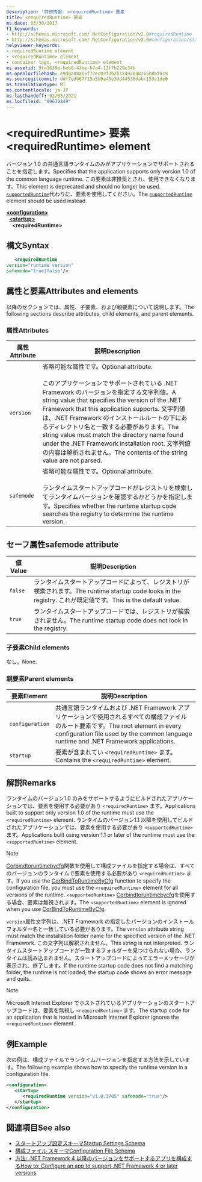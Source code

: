 ```yaml
---
description: '詳細情報: <requiredRuntime> 要素'
title: <requiredRuntime> 要素
ms.date: 03/30/2017
f1_keywords:
- http://schemas.microsoft.com/.NetConfiguration/v2.0#requiredRuntime
- http://schemas.microsoft.com/.NetConfiguration/v2.0#configuration/startup/requiredRuntime
helpviewer_keywords:
- requiredRuntime element
- <requiredRuntime> element
- container tags, <requiredRuntime> element
ms.assetid: 9fa1639e-beb8-43be-b7a4-12f7b229c34b
ms.openlocfilehash: e9d0a88a65f72ec03f3b2b124920d8265b8bf0c9
ms.sourcegitcommit: ddf7edb67715a5b9a45e3dd44536dabc153c1de0
ms.translationtype: MT
ms.contentlocale: ja-JP
ms.lasthandoff: 02/06/2021
ms.locfileid: "99639849"
---
```

# <a name="requiredruntime-element"></a><span data-ttu-id="98f1c-103">\<requiredRuntime> 要素</span><span class="sxs-lookup"><span data-stu-id="98f1c-103">\<requiredRuntime> element</span></span>

<span data-ttu-id="98f1c-104">バージョン 1.0 の共通言語ランタイムのみがアプリケーションでサポートされることを指定します。</span><span class="sxs-lookup"><span data-stu-id="98f1c-104">Specifies that the application supports only version 1.0 of the common language runtime.</span></span> <span data-ttu-id="98f1c-105">この要素は非推奨とされ、使用できなくなります。</span><span class="sxs-lookup"><span data-stu-id="98f1c-105">This element is deprecated and should no longer be used.</span></span> <span data-ttu-id="98f1c-106">[`supportedRuntime`](supportedruntime-element.md)代わりに、要素を使用してください。</span><span class="sxs-lookup"><span data-stu-id="98f1c-106">The [`supportedRuntime`](supportedruntime-element.md) element should be used instead.</span></span>

[**\<configuration>**](../configuration-element.md)  
&nbsp;&nbsp;[**\<startup>**](startup-element.md)  
&nbsp;&nbsp;&nbsp;&nbsp;**\<requiredRuntime>**  

## <a name="syntax"></a><span data-ttu-id="98f1c-107">構文</span><span class="sxs-lookup"><span data-stu-id="98f1c-107">Syntax</span></span>

```xml
   <requiredRuntime  
version="runtime version"
safemode="true|false"/>
```

## <a name="attributes-and-elements"></a><span data-ttu-id="98f1c-108">属性と要素</span><span class="sxs-lookup"><span data-stu-id="98f1c-108">Attributes and elements</span></span>

<span data-ttu-id="98f1c-109">以降のセクションでは、属性、子要素、および親要素について説明します。</span><span class="sxs-lookup"><span data-stu-id="98f1c-109">The following sections describe attributes, child elements, and parent elements.</span></span>

### <a name="attributes"></a><span data-ttu-id="98f1c-110">属性</span><span class="sxs-lookup"><span data-stu-id="98f1c-110">Attributes</span></span>

|<span data-ttu-id="98f1c-111">属性</span><span class="sxs-lookup"><span data-stu-id="98f1c-111">Attribute</span></span>|<span data-ttu-id="98f1c-112">説明</span><span class="sxs-lookup"><span data-stu-id="98f1c-112">Description</span></span>|
|---------------|-----------------|
|`version`|<span data-ttu-id="98f1c-113">省略可能な属性です。</span><span class="sxs-lookup"><span data-stu-id="98f1c-113">Optional attribute.</span></span><br /><br /> <span data-ttu-id="98f1c-114">このアプリケーションでサポートされている .NET Framework のバージョンを指定する文字列値。</span><span class="sxs-lookup"><span data-stu-id="98f1c-114">A string value that specifies the version of the .NET Framework that this application supports.</span></span> <span data-ttu-id="98f1c-115">文字列値は、.NET Framework のインストールルートの下にあるディレクトリ名と一致する必要があります。</span><span class="sxs-lookup"><span data-stu-id="98f1c-115">The string value must match the directory name found under the .NET Framework installation root.</span></span> <span data-ttu-id="98f1c-116">文字列値の内容は解析されません。</span><span class="sxs-lookup"><span data-stu-id="98f1c-116">The contents of the string value are not parsed.</span></span>|
|`safemode`|<span data-ttu-id="98f1c-117">省略可能な属性です。</span><span class="sxs-lookup"><span data-stu-id="98f1c-117">Optional attribute.</span></span><br /><br /> <span data-ttu-id="98f1c-118">ランタイムスタートアップコードがレジストリを検索してランタイムバージョンを確認するかどうかを指定します。</span><span class="sxs-lookup"><span data-stu-id="98f1c-118">Specifies whether the runtime startup code searches the registry to determine the runtime version.</span></span>|

## <a name="safemode-attribute"></a><span data-ttu-id="98f1c-119">セーフ属性</span><span class="sxs-lookup"><span data-stu-id="98f1c-119">safemode attribute</span></span>

|<span data-ttu-id="98f1c-120">値</span><span class="sxs-lookup"><span data-stu-id="98f1c-120">Value</span></span>|<span data-ttu-id="98f1c-121">説明</span><span class="sxs-lookup"><span data-stu-id="98f1c-121">Description</span></span>|
|-----------|-----------------|
|`false`|<span data-ttu-id="98f1c-122">ランタイムスタートアップコードによって、レジストリが検索されます。</span><span class="sxs-lookup"><span data-stu-id="98f1c-122">The runtime startup code looks in the registry.</span></span> <span data-ttu-id="98f1c-123">これが既定値です。</span><span class="sxs-lookup"><span data-stu-id="98f1c-123">This is the default value.</span></span>|
|`true`|<span data-ttu-id="98f1c-124">ランタイムスタートアップコードでは、レジストリが検索されません。</span><span class="sxs-lookup"><span data-stu-id="98f1c-124">The runtime startup code does not look in the registry.</span></span>|

### <a name="child-elements"></a><span data-ttu-id="98f1c-125">子要素</span><span class="sxs-lookup"><span data-stu-id="98f1c-125">Child elements</span></span>

<span data-ttu-id="98f1c-126">なし。</span><span class="sxs-lookup"><span data-stu-id="98f1c-126">None.</span></span>

### <a name="parent-elements"></a><span data-ttu-id="98f1c-127">親要素</span><span class="sxs-lookup"><span data-stu-id="98f1c-127">Parent elements</span></span>

|<span data-ttu-id="98f1c-128">要素</span><span class="sxs-lookup"><span data-stu-id="98f1c-128">Element</span></span>|<span data-ttu-id="98f1c-129">説明</span><span class="sxs-lookup"><span data-stu-id="98f1c-129">Description</span></span>|
|-------------|-----------------|
|`configuration`|<span data-ttu-id="98f1c-130">共通言語ランタイムおよび .NET Framework アプリケーションで使用されるすべての構成ファイルのルート要素です。</span><span class="sxs-lookup"><span data-stu-id="98f1c-130">The root element in every configuration file used by the common language runtime and .NET Framework applications.</span></span>|
|`startup`|<span data-ttu-id="98f1c-131">要素が含まれてい `<requiredRuntime>` ます。</span><span class="sxs-lookup"><span data-stu-id="98f1c-131">Contains the `<requiredRuntime>` element.</span></span>|

## <a name="remarks"></a><span data-ttu-id="98f1c-132">解説</span><span class="sxs-lookup"><span data-stu-id="98f1c-132">Remarks</span></span>

 <span data-ttu-id="98f1c-133">ランタイムのバージョン1.0 のみをサポートするようにビルドされたアプリケーションでは、要素を使用する必要があり `<requiredRuntime>` ます。</span><span class="sxs-lookup"><span data-stu-id="98f1c-133">Applications built to support only version 1.0 of the runtime must use the `<requiredRuntime>` element.</span></span> <span data-ttu-id="98f1c-134">ランタイムのバージョン1.1 以降を使用してビルドされたアプリケーションでは、要素を使用する必要があり `<supportedRuntime>` ます。</span><span class="sxs-lookup"><span data-stu-id="98f1c-134">Applications built using version 1.1 or later of the runtime must use the `<supportedRuntime>` element.</span></span>

> [!NOTE]
> <span data-ttu-id="98f1c-135">[Corbindtoruntimebycfg](../../../unmanaged-api/hosting/corbindtoruntimebycfg-function.md)関数を使用して構成ファイルを指定する場合は、すべてのバージョンのランタイムで要素を使用する必要があり `<requiredRuntime>` ます。</span><span class="sxs-lookup"><span data-stu-id="98f1c-135">If you use the [CorBindToRuntimeByCfg](../../../unmanaged-api/hosting/corbindtoruntimebycfg-function.md) function to specify the configuration file, you must use the `<requiredRuntime>` element for all versions of the runtime.</span></span> <span data-ttu-id="98f1c-136">`<supportedRuntime>` [Corbindtoruntimebycfg](../../../unmanaged-api/hosting/corbindtoruntimebycfg-function.md)を使用する場合、要素は無視されます。</span><span class="sxs-lookup"><span data-stu-id="98f1c-136">The `<supportedRuntime>` element is ignored when you use [CorBindToRuntimeByCfg](../../../unmanaged-api/hosting/corbindtoruntimebycfg-function.md).</span></span>

 <span data-ttu-id="98f1c-137">`version`属性文字列は、.NET Framework の指定したバージョンのインストールフォルダー名と一致している必要があります。</span><span class="sxs-lookup"><span data-stu-id="98f1c-137">The `version` attribute string must match the installation folder name for the specified version of the .NET Framework.</span></span> <span data-ttu-id="98f1c-138">この文字列は解釈されません。</span><span class="sxs-lookup"><span data-stu-id="98f1c-138">This string is not interpreted.</span></span> <span data-ttu-id="98f1c-139">ランタイムスタートアップコードが一致するフォルダーを見つけられない場合、ランタイムは読み込まれません。スタートアップコードによってエラーメッセージが表示され、終了します。</span><span class="sxs-lookup"><span data-stu-id="98f1c-139">If the runtime startup code does not find a matching folder, the runtime is not loaded; the startup code shows an error message and quits.</span></span>

> [!NOTE]
> <span data-ttu-id="98f1c-140">Microsoft Internet Explorer でホストされているアプリケーションのスタートアップコードは、要素を無視し `<requiredRuntime>` ます。</span><span class="sxs-lookup"><span data-stu-id="98f1c-140">The startup code for an application that is hosted in Microsoft Internet Explorer ignores the `<requiredRuntime>` element.</span></span>

## <a name="example"></a><span data-ttu-id="98f1c-141">例</span><span class="sxs-lookup"><span data-stu-id="98f1c-141">Example</span></span>

<span data-ttu-id="98f1c-142">次の例は、構成ファイルでランタイムバージョンを指定する方法を示しています。</span><span class="sxs-lookup"><span data-stu-id="98f1c-142">The following example shows how to specify the runtime version in a configuration file.</span></span>

```xml
<configuration>
   <startup>
      <requiredRuntime version="v1.0.3705" safemode="true"/>
   </startup>
</configuration>
```

## <a name="see-also"></a><span data-ttu-id="98f1c-143">関連項目</span><span class="sxs-lookup"><span data-stu-id="98f1c-143">See also</span></span>

- [<span data-ttu-id="98f1c-144">スタートアップ設定スキーマ</span><span class="sxs-lookup"><span data-stu-id="98f1c-144">Startup Settings Schema</span></span>](index.md)
- [<span data-ttu-id="98f1c-145">構成ファイル スキーマ</span><span class="sxs-lookup"><span data-stu-id="98f1c-145">Configuration File Schema</span></span>](../index.md)
- [<span data-ttu-id="98f1c-146">方法: .NET Framework 4 以降のバージョンをサポートするアプリを構成する</span><span class="sxs-lookup"><span data-stu-id="98f1c-146">How to: Configure an app to support .NET Framework 4 or later versions</span></span>](../../../migration-guide/how-to-configure-an-app-to-support-net-framework-4-or-4-5.md)
